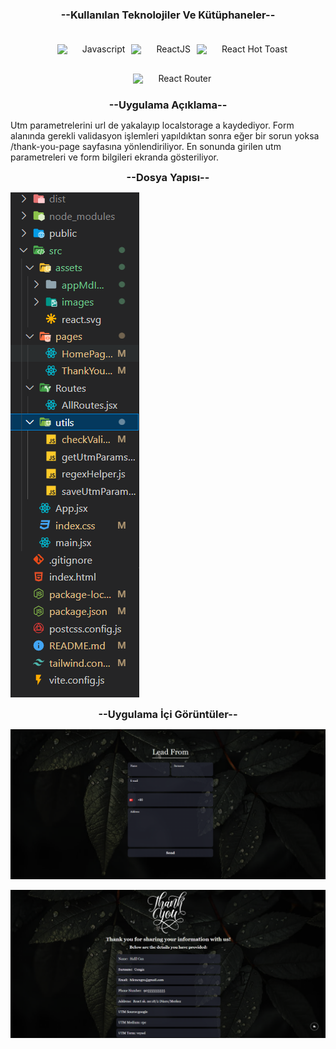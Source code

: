<h3 style="text-align:center;text-transform:capitalize">--Kullanılan Teknolojiler ve Kütüphaneler--</h3>
<ul style="display:flex;flex-wrap:wrap;justify-content:center">
<li style="list-style-type:none;display:flex;align-items:center;margin-top:10px;">
<img width="30px" src="https://upload.wikimedia.org/wikipedia/commons/thumb/9/99/Unofficial_JavaScript_logo_2.svg/480px-Unofficial_JavaScript_logo_2.svg.png">
<span style="margin:10px">Javascript</span>
</li>
<li style="list-style-type:none;display:flex;align-items:center;margin-top:10px;">
<img width="30px" src="https://upload.wikimedia.org/wikipedia/commons/thumb/a/a7/React-icon.svg/2300px-React-icon.svg.png">
<span style="margin:10px">ReactJS</span>
</li>
<li style="list-style-type:none;display:flex;align-items:center;margin-top:10px;">
<img width="30px" src="https://img.stackshare.io/service/40157/default_ac6bddce398a038cb30e3dfd23eaab10c84cfc78.jpg">
<span style="margin:10px">React Hot Toast</span>
</li>
<li style="list-style-type:none;display:flex;align-items:center;margin-top:10px;">
<img width="30px" src="https://reactrouter.com/_brand/react-router-mark-color.png">
<span style="margin:10px">React Router</span>
</li>
</ul>

<h3 style="text-align:center;text-transform:capitalize;margin:10px">--Uygulama Açıklama--</h3>
<p>Utm parametrelerini url de yakalayıp localstorage a kaydediyor. Form alanında gerekli validasyon işlemleri yapıldıktan sonra eğer bir sorun yoksa /thank-you-page sayfasına yönlendiriliyor. En sonunda girilen utm parametreleri ve form bilgileri ekranda gösteriliyor.</p>

<h3 style="text-align:center;text-transform:capitalize;margin:10px">--Dosya Yapısı--</h3>


![Örnek Görüntü](./src/assets/appMdImages/folder.png)


<h3 style="text-align:center;text-transform:capitalize;margin:10px">--Uygulama İçi Görüntüler--</h3>
<div style="text-align:center;">

![Örnek Görüntü](./src/assets/appMdImages/home.png)

![Örnek Görüntü](./src/assets/appMdImages/ty.png)

</div>
